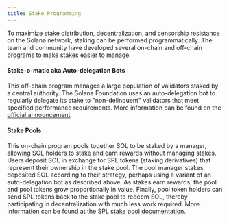 ```yaml
---
title: Stake Programming
---
```


To maximize stake distribution, decentralization, and censorship resistance on the Solana network, staking can be performed programmatically. The team and community have developed several on-chain and off-chain programs to make stakes easier to manage.

#### Stake-o-matic aka Auto-delegation Bots
This off-chain program manages a large population of validators staked by a central authority. The Solana Foundation uses an auto-delegation bot to regularly delegate its stake to "non-delinquent" validators that meet specified performance requirements. More information can be found on the [official announcement](https://forums.solana.com/t/stake-o-matic-delegation-matching-program/790).

#### Stake Pools
This on-chain program pools together SOL to be staked by a manager, allowing SOL holders to stake and earn rewards without managing stakes. Users deposit SOL in exchange for SPL tokens (staking derivatives) that represent their ownership in the stake pool. The pool manager stakes deposited SOL according to their strategy, perhaps using a variant of an auto-delegation bot as described above. As stakes earn rewards, the pool and pool tokens grow proportionally in value. Finally, pool token holders can send SPL tokens back to the stake pool to redeem SOL, thereby participating in decentralization with much less work required. More information can be found at the [SPL stake pool documentation](https://spl.solana.com/stake-pool).
